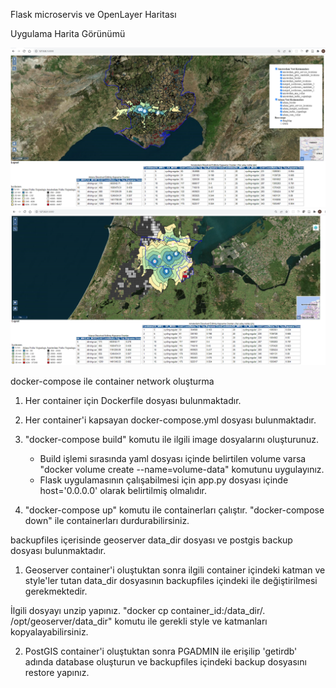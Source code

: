 Flask microservis ve OpenLayer Haritası 


Uygulama Harita Görünümü

<img src='/flask/static/images/Adana.png'>

<img src='/flask/static/images/Amsterdam.png'>


docker-compose ile container network oluşturma

1. Her container için Dockerfile dosyası bulunmaktadır.

2. Her container'i kapsayan docker-compose.yml dosyası bulunmaktadır.

3. "docker-compose build" komutu ile ilgili image dosyalarını oluşturunuz. 
    - Build işlemi sırasında yaml dosyası içinde belirtilen volume varsa "docker volume create --name=volume-data"  komutunu uygulayınız.
	 - Flask uygulamasının çalışabilmesi için app.py dosyası içinde host='0.0.0.0' olarak belirtilmiş olmalıdır.

4. "docker-compose up"  komutu ile containerları çalıştır. 
   "docker-compose down" ile containerları durdurabilirsiniz. 
   


backupfiles içerisinde geoserver data_dir dosyası ve postgis backup dosyası bulunmaktadır. 

1. Geoserver container'i oluştuktan sonra ilgili container içindeki katman ve style'ler tutan data_dir dosyasının backupfiles içindeki ile değiştirilmesi gerekmektedir.

  İlgili dosyayı unzip yapınız.  "docker cp container_id:/data_dir/.  /opt/geoserver/data_dir" komutu ile gerekli style ve katmanları kopyalayabilirsiniz.  

2. PostGIS container'i oluştuktan sonra PGADMIN ile erişilip 'getirdb' adında database oluşturun ve backupfiles içindeki backup dosyasını restore yapınız. 